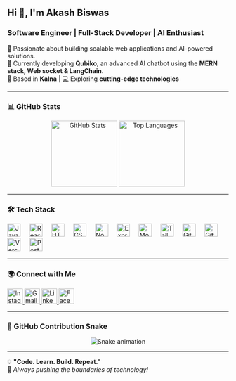 ## Hi 👋, I'm Akash Biswas  
### Software Engineer | Full-Stack Developer | AI Enthusiast  

🚀 Passionate about building scalable web applications and AI-powered solutions.  
🔹 Currently developing **Qubiko**, an advanced AI chatbot using the **MERN stack, Web socket & LangChain**.  
📍 Based in **Kalna** | 💻 Exploring **cutting-edge technologies**  

---

### 📊 GitHub Stats  

<div align="center">
  <img src="https://github-readme-stats.vercel.app/api?username=Dev-akash77&show_icons=true&count_private=true&theme=light&hide_border=false" height="150" alt="GitHub Stats" />
  <img src="https://github-readme-stats.vercel.app/api/top-langs?username=Dev-akash77&layout=compact&langs_count=5&theme=light&hide_border=false" height="150" alt="Top Languages" />
</div>


---

### 🛠️ Tech Stack  

<div align="left">
  <img src="https://cdn.jsdelivr.net/gh/devicons/devicon/icons/javascript/javascript-original.svg" height="30" alt="JavaScript" />
  <img width="12" />
  <img src="https://cdn.jsdelivr.net/gh/devicons/devicon/icons/react/react-original.svg" height="30" alt="React" />
  <img width="12" />
  <img src="https://cdn.jsdelivr.net/gh/devicons/devicon/icons/html5/html5-original.svg" height="30" alt="HTML5" />
  <img width="12" />
  <img src="https://cdn.jsdelivr.net/gh/devicons/devicon/icons/css3/css3-original.svg" height="30" alt="CSS3" />
  <img width="12" />
  <img src="https://skillicons.dev/icons?i=nodejs" height="30" alt="Node.js" />
  <img width="12" />
  <img src="https://skillicons.dev/icons?i=express" height="30" alt="Express.js" />
  <img width="12" />
  <img src="https://skillicons.dev/icons?i=mongodb" height="30" alt="MongoDB" />
  <img width="12" />
  <img src="https://skillicons.dev/icons?i=tailwind" height="30" alt="Tailwind CSS" />
  <img width="12" />
  <img src="https://skillicons.dev/icons?i=git" height="30" alt="Git" />
  <img width="12" />
  <img src="https://skillicons.dev/icons?i=github" height="30" alt="GitHub" />
  <img width="12" />
  <img src="https://skillicons.dev/icons?i=vercel" height="30" alt="Vercel" />
  <img width="12" />
  <img src="https://skillicons.dev/icons?i=postman" height="30" alt="Postman" />
</div>

---

### 🌍 Connect with Me  

<div align="left">
  <a href="https://www.instagram.com/akash_biswa_s/" target="_blank">
    <img src="https://img.shields.io/static/v1?message=Instagram&logo=instagram&label=&color=E4405F&logoColor=white&style=for-the-badge" height="35" alt="Instagram" />
  </a>
  <a href="mailto:akashrahul2006@gmail.com" target="_blank">
    <img src="https://img.shields.io/static/v1?message=Gmail&logo=gmail&label=&color=D14836&logoColor=white&style=for-the-badge" height="35" alt="Gmail" />
  </a>
  <a href="https://www.linkedin.com/in/akash-biswas-486435289/" target="_blank">
    <img src="https://img.shields.io/static/v1?message=LinkedIn&logo=linkedin&label=&color=0077B5&logoColor=white&style=for-the-badge" height="35" alt="LinkedIn" />
  </a>
  <a href="https://www.facebook.com/profile.php?id=100044966861269" target="_blank">
    <img src="https://img.shields.io/static/v1?message=Facebook&logo=facebook&label=&color=1877F2&logoColor=white&style=for-the-badge" height="35" alt="Facebook" />
  </a>
</div>

---

### 🐍 GitHub Contribution Snake  

<div align="center">
  <img src="https://raw.githubusercontent.com/Dev-akash77/Dev-akash77/output/snake.svg" alt="Snake animation" />
</div>

---

💡 **"Code. Learn. Build. Repeat."**  
🚀 *Always pushing the boundaries of technology!*  
